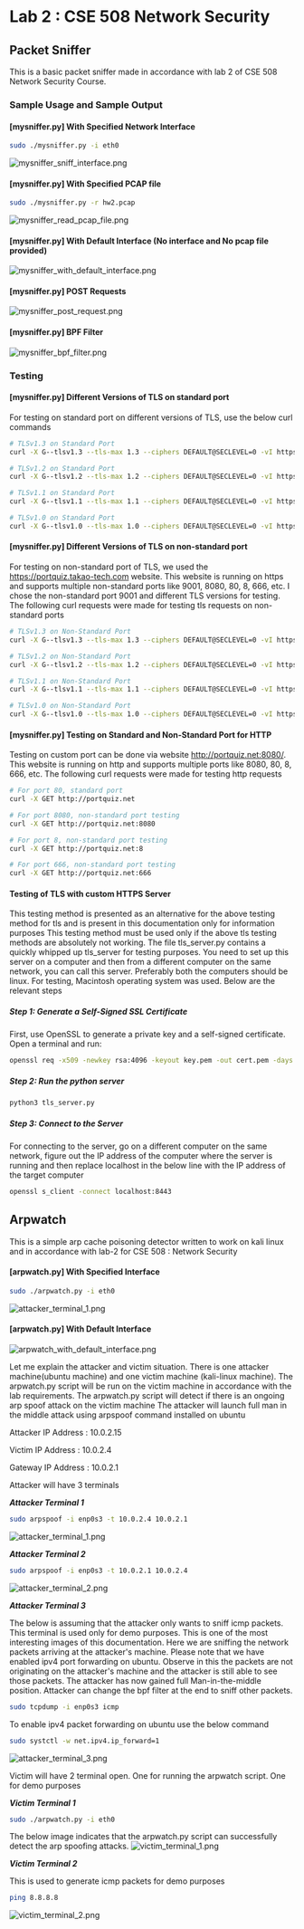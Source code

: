 # Lab 2 : CSE 508 Network Security


## Packet Sniffer
This is a basic packet sniffer made in accordance with lab 2 of CSE 508 Network Security Course. 

### Sample Usage and Sample Output
#### \[mysniffer.py\] With Specified Network Interface

```bash
sudo ./mysniffer.py -i eth0
```

<img src="./mysniffer_sniff_interface.png" alt="mysniffer_sniff_interface.png">


#### \[mysniffer.py\] With Specified PCAP file

```bash
sudo ./mysniffer.py -r hw2.pcap
```
<img src="./mysniffer_read_pcap_file.png" alt="mysniffer_read_pcap_file.png">

#### \[mysniffer.py\] With Default Interface (No interface and No pcap file provided)

<img src="./mysniffer_with_default_interface.png" alt="mysniffer_with_default_interface.png">


#### \[mysniffer.py\] POST Requests

<img src="./mysniffer_post_request.png" alt="mysniffer_post_request.png">

#### \[mysniffer.py\] BPF Filter

<img src="./mysniffer_bpf_filter.png" alt="mysniffer_bpf_filter.png">


### Testing
#### \[mysniffer.py\] Different Versions of TLS on standard port
For testing on standard port on different versions of TLS, use the below curl commands

```bash
# TLSv1.3 on Standard Port
curl -X G--tlsv1.3 --tls-max 1.3 --ciphers DEFAULT@SECLEVEL=0 -vI https://www.google.com

# TLSv1.2 on Standard Port
curl -X G--tlsv1.2 --tls-max 1.2 --ciphers DEFAULT@SECLEVEL=0 -vI https://www.google.com    

# TLSv1.1 on Standard Port
curl -X G--tlsv1.1 --tls-max 1.1 --ciphers DEFAULT@SECLEVEL=0 -vI https://www.google.com 

# TLSv1.0 on Standard Port
curl -X G--tlsv1.0 --tls-max 1.0 --ciphers DEFAULT@SECLEVEL=0 -vI https://www.google.com  

```

#### \[mysniffer.py\] Different Versions of TLS on non-standard port
For testing on non-standard port of TLS, we used the https://portquiz.takao-tech.com website. 
This website is running on https and supports multiple non-standard ports like 9001, 8080, 80, 8, 666, etc.
I chose the non-standard port 9001 and different TLS versions for testing.
The following curl requests were made for testing tls requests on non-standard ports

```bash
# TLSv1.3 on Non-Standard Port
curl -X G--tlsv1.3 --tls-max 1.3 --ciphers DEFAULT@SECLEVEL=0 -vI https://portquiz.takao-tech.com:9001

# TLSv1.2 on Non-Standard Port
curl -X G--tlsv1.2 --tls-max 1.2 --ciphers DEFAULT@SECLEVEL=0 -vI https://portquiz.takao-tech.com:9001    

# TLSv1.1 on Non-Standard Port
curl -X G--tlsv1.1 --tls-max 1.1 --ciphers DEFAULT@SECLEVEL=0 -vI https://portquiz.takao-tech.com:9001  

# TLSv1.0 on Non-Standard Port
curl -X G--tlsv1.0 --tls-max 1.0 --ciphers DEFAULT@SECLEVEL=0 -vI https://portquiz.takao-tech.com:9001  

```

#### \[mysniffer.py\] Testing on Standard and Non-Standard Port for HTTP
Testing on custom port can be done via website http://portquiz.net:8080/. 
This website is running on http and supports multiple ports like 8080, 80, 8, 666, etc. 
The following curl requests were made for testing http requests
```bash
# For port 80, standard port 
curl -X GET http://portquiz.net

# For port 8080, non-standard port testing
curl -X GET http://portquiz.net:8080

# For port 8, non-standard port testing
curl -X GET http://portquiz.net:8

# For port 666, non-standard port testing
curl -X GET http://portquiz.net:666
```

#### Testing of TLS with custom HTTPS Server
This testing method is presented as an alternative for the above testing method for tls and is present in this documentation only for information purposes
This testing method must be used only if the above tls testing methods are absolutely not working. 
The file tls_server.py contains a quickly whipped up tls_server for testing purposes. 
You need to set up this server on a computer and then from a different computer on the same network,
you can call this server. Preferably both the computers should be linux. For testing, Macintosh operating
system was used. Below are the relevant steps

##### Step 1: Generate a Self-Signed SSL Certificate
First, use OpenSSL to generate a private key and a self-signed certificate. Open a terminal and run:
```bash
openssl req -x509 -newkey rsa:4096 -keyout key.pem -out cert.pem -days 365 -nodes
```

##### Step 2: Run the python server
```bash
python3 tls_server.py
```

##### Step 3: Connect to the Server
For connecting to the server, go on a different computer on the same network, figure out the IP address
of the computer where the server is running and then replace localhost in the below line with the 
IP address of the target computer
```bash
openssl s_client -connect localhost:8443
```

## Arpwatch 
This is a simple arp cache poisoning detector written to work on kali linux and in accordance with lab-2
for CSE 508 : Network Security

#### \[arpwatch.py\] With Specified Interface

```bash
sudo ./arpwatch.py -i eth0 
```

<img src="./attacker_terminal_1.png" alt="attacker_terminal_1.png">

#### \[arpwatch.py\] With Default Interface

<img src="./arpwatch_with_default_interface.png" alt="arpwatch_with_default_interface.png">

Let me explain the attacker and victim situation. 
There is one attacker machine(ubuntu machine) and one victim machine (kali-linux machine). 
The arpwatch.py script will be run on the victim machine in accordance with the lab requirements.
The arpwatch.py script will detect if there is an ongoing arp spoof attack on the victim machine
The attacker will launch full man in the middle attack using arpspoof command installed on ubuntu

Attacker IP Address : 10.0.2.15

Victim IP Address : 10.0.2.4

Gateway IP Address : 10.0.2.1

Attacker will have 3 terminals

***Attacker Terminal 1***

```bash
sudo arpspoof -i enp0s3 -t 10.0.2.4 10.0.2.1
```

<img src="./attacker_terminal_1.png" alt="attacker_terminal_1.png">

***Attacker Terminal 2***

```bash
sudo arpspoof -i enp0s3 -t 10.0.2.1 10.0.2.4
```

<img src="./attacker_terminal_2.png" alt="attacker_terminal_2.png">


***Attacker Terminal 3***

The below is assuming that the attacker only wants to sniff icmp packets. 
This terminal is used only for demo purposes. This is one of the most interesting images of this 
documentation. Here we are sniffing the network packets arriving at the attacker's machine. 
Please note that we have enabled ipv4 port forwarding on ubuntu. Observe in this the packets
are not originating on the attacker's machine and the attacker is still able to see those packets. 
The attacker has now gained full Man-in-the-middle position.
Attacker can change the bpf filter at the end to sniff other packets. 
```bash
sudo tcpdump -i enp0s3 icmp
```

To enable ipv4 packet forwarding on ubuntu use the below command
```bash
sudo systctl -w net.ipv4.ip_forward=1
```

<img src="./attacker_terminal_3.png" alt="attacker_terminal_3.png">


Victim will have 2 terminal open. One for running the arpwatch script. One for demo purposes

***Victim Terminal 1***

```bash
sudo ./arpwatch.py -i eth0
```
The below image indicates that the arpwatch.py script can successfully detect the 
arp spoofing attacks. 
<img src="./victim_terminal_1.png" alt="victim_terminal_1.png">


***Victim Terminal 2***

This is used to generate icmp packets for demo purposes
```bash
ping 8.8.8.8
```
<img src="./victim_terminal_2.png" alt="victim_terminal_2.png">

